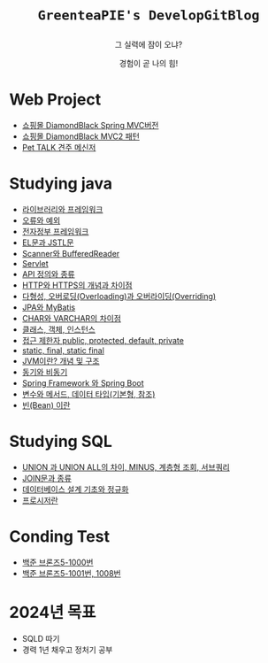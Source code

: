 # <p align="center"> `GreenteaPIE's DevelopGitBlog`

<p align="center"> 그 실력에 잠이 오냐?
<p align="center"> 경험이 곧 나의 힘!

# Web Project

- <a href="https://greenteapie.github.io/Team-Project-Spring(DiamondBlack)/">쇼핑몰 DiamondBlack Spring MVC버전</a>
- <a href="https://greenteapie.github.io/Team-Project-mvc2-pattern(DiamondBlack)/">쇼핑몰 DiamondBlack MVC2 패턴</a>
- <a href="https://greenteapie.github.io/First-Team-Project-PetTalk-1/">Pet TALK 견주 메신저</a>

# Studying java
- <a href="https://greenteapie.github.io/Studying-java/">라이브러리와 프레임워크</a>
- <a href="https://greenteapie.github.io/Studying-java-2/">오류와 예외</a>
- <a href="https://greenteapie.github.io/Studying-java-3/">전자정부 프레임워크</a>
- <a href="https://greenteapie.github.io/Studying-java-4/">EL문과 JSTL문</a>
- <a href="https://greenteapie.github.io/Studying-java-5/">Scanner와 BufferedReader</a>
- <a href="https://greenteapie.github.io/Studying-java-6/">Servlet</a>
- <a href="https://greenteapie.github.io/Studying-java-7/">API 정의와 종류</a>
- <a href="https://greenteapie.github.io/Studying-java-8/">HTTP와 HTTPS의 개념과 차이점</a>
- <a href="https://greenteapie.github.io/Studying-java-9/">다형성, 오버로딩(Overloading)과 오버라이딩(Overriding)</a>
- <a href="https://greenteapie.github.io/Studying-java-10/">JPA와 MyBatis</a>
- <a href="https://greenteapie.github.io/Studying-java-11/">CHAR와 VARCHAR의 차이점</a>
- <a href="https://greenteapie.github.io/Studying-java-12/">클래스, 객체, 인스턴스</a>
- <a href="https://greenteapie.github.io/Studying-java-13/">접근 제한자 public, protected, default, private</a>
- <a href="https://greenteapie.github.io/Studying-java-14/">static, final, static final</a>
- <a href="https://greenteapie.github.io/Studying-java-15/">JVM이란? 개념 및 구조</a>
- <a href="https://greenteapie.github.io/Studying-java-16/">동기와 비동기</a>
- <a href="https://greenteapie.github.io/Studying-java-17/">Spring Framework 와 Spring Boot</a>
- <a href="https://greenteapie.github.io/Studying-java-18/">변수와 메서드, 데이터 타입(기본형, 참조)</a>
- <a href="https://greenteapie.github.io/Studying-java-19/">빈(Bean) 이란</a>

# Studying SQL
- <a href="https://greenteapie.github.io/Studying-SQL-1/">UNION 과 UNION ALL의 차이, MINUS, 계층형 조회, 서브쿼리</a>
- <a href="https://greenteapie.github.io/Studying-sql-2/">JOIN문과 종류</a>
- <a href="https://greenteapie.github.io/Studying-sql-3/">데이터베이스 설계 기초와 정규화</a>
- <a href="https://greenteapie.github.io/Studying-sql-4/">프로시저란</a>

# Conding Test
- <a href="https://greenteapie.github.io/BeakJoon0703/">백준 브론즈5-1000번</a>
- <a href="https://greenteapie.github.io/BaekJoon0704/">백준 브론즈5-1001번, 1008번</a>


# 2024년 목표

- SQLD 따기
- 경력 1년 채우고 정처기 공부
    

